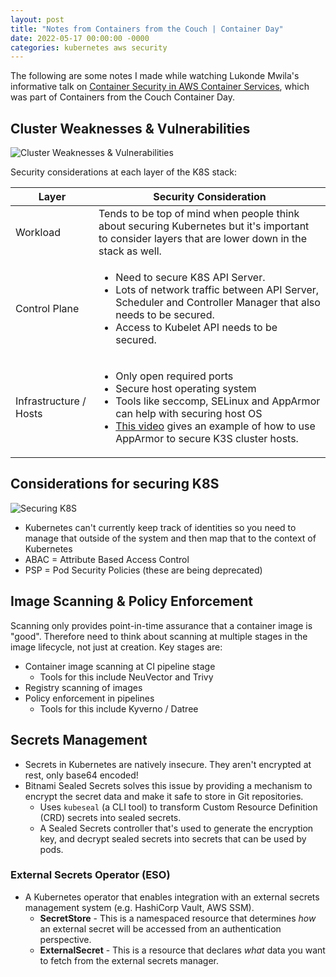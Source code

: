 ```yaml
---
layout: post
title: "Notes from Containers from the Couch | Container Day"
date: 2022-05-17 00:00:00 -0000
categories: kubernetes aws security
---
```


The following are some notes I made while watching Lukonde Mwila's informative talk on [Container Security in AWS Container Services](https://youtu.be/Iyp9Ugk9oRs?t=4772), which was part of Containers from the Couch Container Day.

## Cluster Weaknesses & Vulnerabilities
![Cluster Weaknesses & Vulnerabilities](/assets/images/cluster-weaknesses-vulns.png)

Security considerations at each layer of the K8S stack:

|Layer  | Security Consideration   |
|-------|-------------|
|Workload | Tends to be top of mind when people think about securing Kubernetes but it's important to consider layers that are lower down in the stack as well.  |
| Control Plane | <ul><li>Need to secure K8S API Server.</li><li>Lots of network traffic between API Server, Scheduler and Controller Manager that also needs to be secured.</li><li>Access to Kubelet API needs to be secured.</li></ul> |
|Infrastructure / Hosts | <ul><li>Only open required ports</li><li>Secure host operating system</li><li>Tools like seccomp, SELinux and AppArmor can help with securing host OS</li><li>[This video](https://www.youtube.com/watch?v=ZRo9sIykO98) gives an example of how to use AppArmor to secure K3S cluster hosts.</li></ul>

## Considerations for securing K8S
![Securing K8S](/assets/images/securing-k8s.png)
- Kubernetes can't currently keep track of identities so you need to manage that outside of the system and then map that to the context of Kubernetes
- ABAC = Attribute Based Access Control
- PSP = Pod Security Policies (these are being deprecated)

## Image Scanning & Policy Enforcement
Scanning only provides point-in-time assurance that a container image is "good". Therefore need to think about scanning at multiple stages in the image lifecycle, not just at creation. Key stages are:
- Container image scanning at CI pipeline stage
    - Tools for this include NeuVector and Trivy
- Registry scanning of images
- Policy enforcement in pipelines
    - Tools for this include Kyverno / Datree

## Secrets Management
- Secrets in Kubernetes are natively insecure. They aren't encrypted at rest, only base64 encoded!
- Bitnami Sealed Secrets solves this issue by providing a mechanism to encrypt the secret data and make it safe to store in Git repositories.
    - Uses `kubeseal` (a CLI tool) to transform Custom Resource Definition (CRD) secrets into sealed secrets.
    - A Sealed Secrets controller that's used to generate the encryption key, and decrypt sealed secrets into secrets that can be used by pods.

### External Secrets Operator (ESO)
- A Kubernetes operator that enables integration with an external secrets management system (e.g. HashiCorp Vault, AWS SSM). 
    - **SecretStore** - This is a namespaced resource that determines *how* an external secret will be accessed from an authentication perspective.
    - **ExternalSecret** - This is a resource that declares *what* data you want to fetch from the external secrets manager.